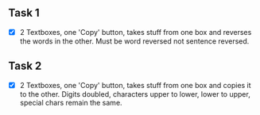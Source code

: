 ## Task 1
* [x] 2 Textboxes, one 'Copy' button, takes stuff from one box and reverses the words in the other. Must be word reversed not sentence reversed.
## Task 2
* [x] 2 Textboxes, one 'Copy' button, takes stuff from one box and copies it to the other. Digits doubled, characters upper to lower, lower to upper, special chars remain the same.